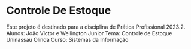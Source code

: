 # Controle De Estoque
Este projeto é destinado para a disciplina de Prática Profissional 2023.2.
Alunos: João Victor e Wellington Junior
Tema: Controle de Estoque
Uninassau Olinda
Curso: Sistemas da Informação
